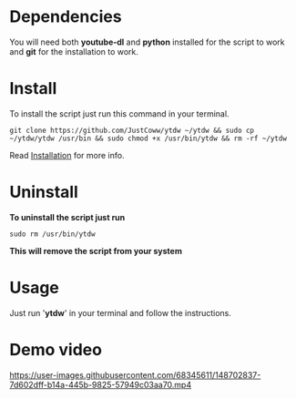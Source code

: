 # Dependencies
You will need both **youtube-dl** and **python** installed for the script to work and **git** for the installation to work.

# Install
To install the script just run this command in your terminal.
  ```
  git clone https://github.com/JustCoww/ytdw ~/ytdw && sudo cp ~/ytdw/ytdw /usr/bin && sudo chmod +x /usr/bin/ytdw && rm -rf ~/ytdw
  ```
Read [Installation](https://github.com/JustCoww/ytdw/blob/main/Installation.md) for more info.
  
# Uninstall

**To uninstall the script just run**
  ```
  sudo rm /usr/bin/ytdw
  ```
**This will remove the script from your system**


# Usage
Just run '**ytdw**' in your terminal and follow the instructions.


# Demo video
https://user-images.githubusercontent.com/68345611/148702837-7d602dff-b14a-445b-9825-57949c03aa70.mp4
